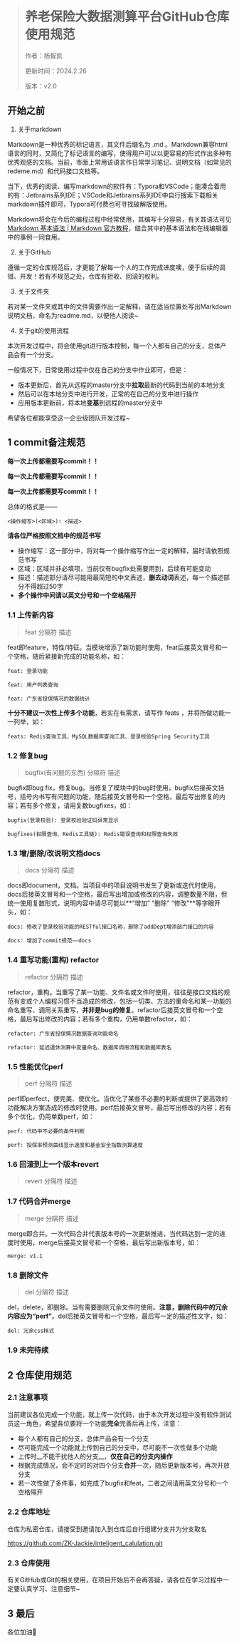 > # 养老保险大数据测算平台GitHub仓库使用规范
> <p>作者：杨智凯</p><p>更新时间：2024.2.26</p><p>版本：v2.0</p>



## 开始之前

1. 关于markdown

Markdown是一种优秀的标记语言，其文件后缀名为 .md 。Markdown兼容html语言的同时，又简化了标记语言的编写，使得用户可以以更容易的形式作出多种有优秀观感的文档。当前，市面上常用该语言作日常学习笔记、说明文档（如常见的redeme.md）和代码接口文档等。

当下，优秀的阅读、编写markdown的软件有：Typora和VSCode；能凑合着用的有：Jetbrains系列IDE；VSCode和Jetbrains系列IDE中自行搜索下载相关markdown插件即可，Typora可付费也可寻找破解版使用。

Markdown将会在今后的编程过程中经常使用，其编写十分容易，有关其语法可见[Markdown 基本语法 | Markdown 官方教程](https://markdown.com.cn/basic-syntax/)，结合其中的基本语法和在线编辑器中的事例一同食用。

2. 关于GitHub

遵循一定的仓库规范后，才更能了解每一个人的工作完成进度噢，便于后续的调错、开发！若有不规范之处，仓库有拒收、回滚的权利。

3. 关于文件夹

若对某一文件夹或其中的文件需要作出一定解释，请在适当位置处写出Markdown说明文档，命名为readme.md，以便他人阅读~

4. 关于git的使用流程

本次开发过程中，将会使用git进行版本控制，每一个人都有自己的分支，总体产品会有一个分支。

一般情况下，日常使用过程中仅在自己的分支中作业即可，但是：

- 版本更新后，首先从远程的master分支中**拉取**最新的代码到当前的本地分支
- 然后可以在本地分支中进行开发，正常的在自己的分支中进行操作
- 应用版本更新前，将本地**变基**到远程的master分支中

希望各位都能享受这一企业级团队开发过程~



## 1 commit备注规范

**每一次上传都需要写commit！！**

**每一次上传都需要写commit！！**

**每一次上传都需要写commit！！**

总体的格式是——

```
<操作缩写>(<区域>): <描述>
```

**请各位严格按照文档中的规范书写**

- 操作缩写：这一部分中，将对每一个操作缩写作出一定的解释，届时请依照规范书写
- 区域：区域并非必填项，当前仅有bugfix处需要用到，后续有可能变动
- 描述：描述部分请尽可能用最简短的中文表述，**删去动词**表述，每一个描述部分不得超过50字
- **多个操作中间请以英文分号和一个空格隔开**

### 1.1 上传新内容

> feat 分隔符 描述

feat即feature，特性/特征。当模块增添了新功能时使用，feat后接英文冒号和一个空格，随后紧接新完成的功能名称，如：

```
feat: 登录功能

feat: 用户列表查询

feat: 广东省投保情况的数据统计
```

**十分不建议一次性上传多个功能**，若实在有需求，请写作 feats ，并将所做功能一一列举，如：

```
feats: Redis查询工具、MySQL数据库查询工具、登录校验Spring Security工具
```

### 1.2 修复bug

> bugfix(有问题的东西) 分隔符 描述

bugfix即bug fix，修复bug。当修复了模块中的bug时使用，bugfix后接英文括号，括号内书写有问题的功能，随后接英文冒号和一个空格，最后写出修复的内容；若有多个修复，请用复数bugfixes，如：

```
bugfix(登录校验): 登录校验验证码异常显示

bugfixes(权限查询、Redis工具链): Redis错误查询和权限查询失效
```

### 1.3 增/删除/改说明文档docs

> docs 分隔符 描述

docs即document，文档。当项目中的项目说明书发生了更新或迭代时使用，docs后接英文冒号和一个空格，最后写出增加或修改的内容，调整数量不限，但统一使用复数形式，说明内容中请尽可能以**“增加” “删除” “修改”**等字眼开头，如：

```
docs: 修改了登录校验功能的RESTful接口名称，删除了addDept增添部门接口的内容

docs: 增加了commit规范——docs
```

### 1.4 重写功能(重构) refactor

> refactor 分隔符 描述

refactor，重构。当重写了某一功能、文件名或文件时使用，往往是接口文档的规范有变或个人编程习惯不当造成的修改，包括一切类、方法的重命名和某一功能的命名重写、调用关系重写，**并非是bug的修复**。refactor后接英文冒号和一个空格，最后写出修改的内容；若有多个重构，仍用单数refactor，如：

```
refactor: 广东省投保情况数据查询功能命名

refactor: 延迟退休测算中变量命名、数据库调用流程和数据库表名
```

### 1.5 性能优化perf

> perf 分隔符 描述

perf即perfect，使完美、使优化。当优化了某些不必要的判断或提供了更高效的功能解决方案造成的修改时使用。perf后接英文冒号，最后写出修改的内容；若有多个优化，仍用单数perf，如：

```
perf: 代码中不必要的条件判断

perf: 投保率预测曲线显示速度和基金安全指数测算速度
```

### 1.6  回滚到上一个版本revert

> revert 分隔符 描述

### 1.7 代码合并merge

> merge 分隔符 描述

merge即合并。一次代码合并代表版本号的一次更新推进，当代码达到一定的进度时使用，merge后接英文冒号和一个空格，最后写出新版本号，如：

```
merge: v1.1
```

### 1.8 删除文件

> del 分隔符 描述

del，delete，即删除。当有需要删除冗余文件时使用。**注意，删除代码中的冗余内容应为“perf”**。del后接英文冒号和一个空格，最后写一定的描述性文字，如：

```
del: 冗余css样式
```

### 1.9 未完待续



## 2 仓库使用规范

### 2.1 注意事项

当前建议各位完成一个功能，就上传一次代码，由于本次开发过程中没有软件测试员这一角色，希望各位要将一个功能**完全**完善后再上传，注意：

- 每个人都有自己的分支，总体产品会有一个分支
- 尽可能完成一个功能就上传到自己的分支中，尽可能不一次性做多个功能
- 上传时__不能干扰他人的分支__，**仅在自己的分支内操作**
- 根据完成情况，会不定时的对四个分支**合并**一次，随后更新版本号，再次开放分支
- 若一次性做了多件事，如完成了bugfix和feat，二者之间请用英文分号和一个空格隔开

### 2.2 仓库地址

仓库为私密仓库，请接受到邀请加入到仓库后自行组建分支并为分支取名

https://github.com/ZK-Jackie/inteligent_calulation.git

### 2.3 仓库使用

有关GitHub或Git的相关使用，在项目开始后不会再答疑，请各位在学习过程中一定要认真学习、注意细节~



## 3 最后

各位加油🎇

